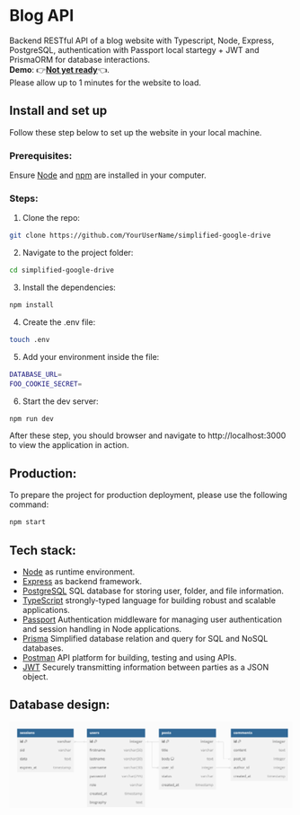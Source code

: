 # Blog API
Backend RESTful API of a blog website with Typescript, Node, Express, PostgreSQL, authentication with Passport local startegy + JWT and PrismaORM for database interactions.  <br>
**Demo**: :point_right:[**Not yet ready**]():point_left:. <br>
Please allow up to 1 minutes for the website to load.
## Install and set up
Follow these step below to set up the website in your local machine.

### Prerequisites:
Ensure [Node](https://nodejs.org/en) and [npm](https://www.npmjs.comnode) are installed in your computer.
### Steps:
1. Clone the repo: <br>

```bash
git clone https://github.com/YourUserName/simplified-google-drive
```

2. Navigate to the project folder:<br>

```bash
cd simplified-google-drive
```

3. Install the dependencies:<br>

```bash
npm install
```

4. Create the .env file:<br>

```bash
touch .env
```

5. Add your environment inside the file: <br>

```bash
DATABASE_URL=
FOO_COOKIE_SECRET=
```

6. Start the dev server:<br>

```bash
npm run dev
```


After these step, you should browser and navigate to http://localhost:3000 to view the application in action.
## Production:

To prepare the project for production deployment, please use the following command: <br>

```bash
npm start
```

## Tech stack:
+ [Node](https://nodejs.org/en) as runtime environment. <br>
+ [Express](https://expressjs.com/) as backend framework. <br>
+ [PostgreSQL](https://www.postgresql.org/) SQL database for storing user, folder, and file information. <br>
+ [TypeScript](https://www.typescriptlang.org/) strongly-typed language for building robust and scalable applications. <br>
+ [Passport](https://www.passportjs.org/) Authentication middleware for managing user authentication and session handling in Node applications. <br>
+ [Prisma](https://www.prisma.io/) Simplified database relation and query for SQL and NoSQL databases. <br>
+ [Postman](https://www.postman.com/) API platform for building, testing and using APIs. <br>
+ [JWT](https://www.npmjs.com/package/jsonwebtoken) Securely transmitting information between parties as a JSON object.
## Database design:
![DB design](image.png)